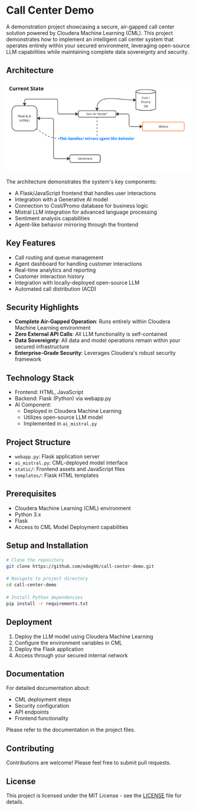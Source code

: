 # Call Center Demo

A demonstration project showcasing a secure, air-gapped call center solution powered by Cloudera Machine Learning (CML). This project demonstrates how to implement an intelligent call center system that operates entirely within your secured environment, leveraging open-source LLM capabilities while maintaining complete data sovereignty and security.

## Architecture

![Call Center Demo Architecture](images/architecture.png)

The architecture demonstrates the system's key components:
- A Flask/JavaScript frontend that handles user interactions
- Integration with a Generative AI model
- Connection to Cost/Promo database for business logic
- Mistral LLM integration for advanced language processing
- Sentiment analysis capabilities
- Agent-like behavior mirroring through the frontend

## Key Features

- Call routing and queue management
- Agent dashboard for handling customer interactions
- Real-time analytics and reporting
- Customer interaction history
- Integration with locally-deployed open-source LLM
- Automated call distribution (ACD)

## Security Highlights

- **Complete Air-Gapped Operation**: Runs entirely within Cloudera Machine Learning environment
- **Zero External API Calls**: All LLM functionality is self-contained
- **Data Sovereignty**: All data and model operations remain within your secured infrastructure
- **Enterprise-Grade Security**: Leverages Cloudera's robust security framework

## Technology Stack

- Frontend: HTML, JavaScript
- Backend: Flask (Python) via webapp.py
- AI Component: 
  - Deployed in Cloudera Machine Learning
  - Utilizes open-source LLM model
  - Implemented in `ai_mistral.py`

## Project Structure

- `webapp.py`: Flask application server
- `ai_mistral.py`: CML-deployed model interface
- `static/`: Frontend assets and JavaScript files
- `templates/`: Flask HTML templates

## Prerequisites

- Cloudera Machine Learning (CML) environment
- Python 3.x
- Flask
- Access to CML Model Deployment capabilities

## Setup and Installation

```bash
# Clone the repository
git clone https://github.com/odog96/call-center-demo.git

# Navigate to project directory
cd call-center-demo

# Install Python dependencies
pip install -r requirements.txt
```

## Deployment

1. Deploy the LLM model using Cloudera Machine Learning
2. Configure the environment variables in CML
3. Deploy the Flask application
4. Access through your secured internal network

## Documentation

For detailed documentation about:
- CML deployment steps
- Security configuration
- API endpoints
- Frontend functionality

Please refer to the documentation in the project files.

## Contributing

Contributions are welcome! Please feel free to submit pull requests.

## License

This project is licensed under the MIT License - see the [LICENSE](LICENSE) file for details.